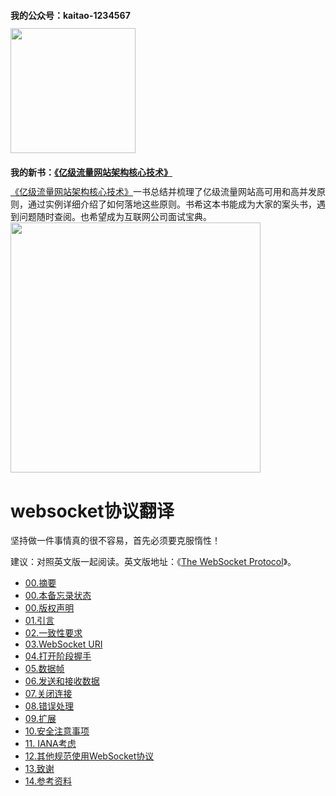 <h2 style="font-size: 14px;">我的公众号：kaitao-1234567</h2>
<a href="https://item.jd.com/12153914.html"><img src="https://github.com/zhangkaitao/shiro-example/blob/master/1.jpg" width = "200" style="align:left"/></a>

<h2 style="font-size: 14px;">我的新书：<a href="https://item.jd.com/12153914.html">《亿级流量网站架构核心技术》</a></h2>
<a href="https://item.jd.com/12153914.html">《亿级流量网站架构核心技术》</a>一书总结并梳理了亿级流量网站高可用和高并发原则，通过实例详细介绍了如何落地这些原则。书希这本书能成为大家的案头书，遇到问题随时查阅。也希望成为互联网公司面试宝典。
<a href="https://item.jd.com/12153914.html"><img src="https://github.com/zhangkaitao/shiro-example/blob/master/2.png" width = "400" style="align:left"/></a>



websocket协议翻译
===========
坚持做一件事情真的很不容易，首先必须要克服惰性！

建议：对照英文版一起阅读。英文版地址：《[The WebSocket Protocol](http://tools.ietf.org/html/rfc6455)》。 

* [00.摘要](https://github.com/zhangkaitao/websocket-protocol/wiki/%E6%91%98%E8%A6%81)
* [00.本备忘录状态](https://github.com/zhangkaitao/websocket-protocol/wiki/%E6%9C%AC%E5%A4%87%E5%BF%98%E5%BD%95%E7%8A%B6%E6%80%81)
* [00.版权声明](https://github.com/zhangkaitao/websocket-protocol/wiki/%E7%89%88%E6%9D%83%E5%A3%B0%E6%98%8E)
* [01.引言](https://github.com/zhangkaitao/websocket-protocol/wiki/1.%E5%BC%95%E8%A8%80)
* [02.一致性要求](https://github.com/zhangkaitao/websocket-protocol/wiki/2.%E4%B8%80%E8%87%B4%E6%80%A7%E8%A6%81%E6%B1%82)
* [03.WebSocket URI](https://github.com/zhangkaitao/websocket-protocol/wiki/3.WebSocket-URI)
* [04.打开阶段握手](https://github.com/zhangkaitao/websocket-protocol/wiki/4.%E6%89%93%E5%BC%80%E9%98%B6%E6%AE%B5%E6%8F%A1%E6%89%8B)
* [05.数据帧](https://github.com/zhangkaitao/websocket-protocol/wiki/5.%E6%95%B0%E6%8D%AE%E5%B8%A7)
* [06.发送和接收数据](https://github.com/zhangkaitao/websocket-protocol/wiki/6.%E5%8F%91%E9%80%81%E5%92%8C%E6%8E%A5%E6%94%B6%E6%95%B0%E6%8D%AE)
* [07.关闭连接](https://github.com/zhangkaitao/websocket-protocol/wiki/7.%E5%85%B3%E9%97%AD%E8%BF%9E%E6%8E%A5)
* [08.错误处理](https://github.com/zhangkaitao/websocket-protocol/wiki/8.%E9%94%99%E8%AF%AF%E5%A4%84%E7%90%86)
* [09.扩展](https://github.com/zhangkaitao/websocket-protocol/wiki/9.%E6%89%A9%E5%B1%95)
* [10.安全注意事项](https://github.com/zhangkaitao/websocket-protocol/wiki/10.%E5%AE%89%E5%85%A8%E6%B3%A8%E6%84%8F%E4%BA%8B%E9%A1%B9)
* [11. IANA考虑](https://github.com/zhangkaitao/websocket-protocol/wiki/11.-IANA%E8%80%83%E8%99%91)
* [12.其他规范使用WebSocket协议](https://github.com/zhangkaitao/websocket-protocol/wiki/12.%E5%85%B6%E4%BB%96%E8%A7%84%E8%8C%83%E4%BD%BF%E7%94%A8WebSocket%E5%8D%8F%E8%AE%AE)
* [13.致谢](https://github.com/zhangkaitao/websocket-protocol/wiki/13.%E8%87%B4%E8%B0%A2)
* [14.参考资料](https://github.com/zhangkaitao/websocket-protocol/wiki/14.%E5%8F%82%E8%80%83%E8%B5%84%E6%96%99)

